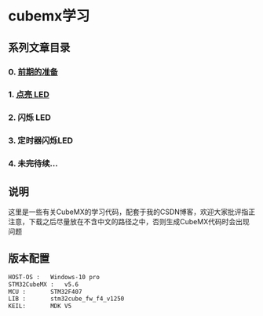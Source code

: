 # cubemx学习

## 系列文章目录
### 0. [前期的准备](https://blog.csdn.net/programmaker3/article/details/112058912)  
### 1.  [点亮 LED](https://blog.csdn.net/programmaker3/article/details/112106512)
### 2. 闪烁 LED
### 3. 定时器闪烁LED
### 4. 未完待续…

## 说明
这里是一些有关CubeMX的学习代码，配套于我的CSDN博客，欢迎大家批评指正
注意，下载之后尽量放在不含中文的路径之中，否则生成CubeMX代码时会出现问题

## 版本配置
```bash
HOST-OS : 	Windows-10 pro
STM32CubeMX :   v5.6
MCU : 		STM32F407
LIB : 		stm32cube_fw_f4_v1250
KEIL:  		MDK V5
```
